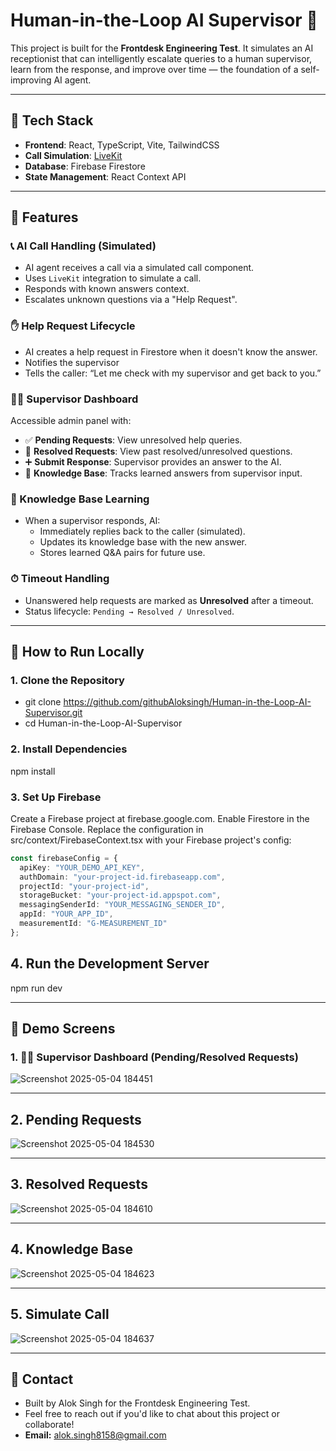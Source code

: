 # Human-in-the-Loop AI Supervisor 🚀

This project is built for the **Frontdesk Engineering Test**. It simulates an AI receptionist that can intelligently escalate queries to a human supervisor, learn from the response, and improve over time — the foundation of a self-improving AI agent.

---

## 🔧 Tech Stack

- **Frontend**: React, TypeScript, Vite, TailwindCSS
- **Call Simulation**: [LiveKit](https://livekit.io/)
- **Database**: Firebase Firestore
- **State Management**: React Context API

---

## 🧠 Features

### 📞 AI Call Handling (Simulated)

- AI agent receives a call via a simulated call component.
- Uses `LiveKit` integration to simulate a call.
- Responds with known answers context.
- Escalates unknown questions via a "Help Request".

### ✋ Help Request Lifecycle

- AI creates a help request in Firestore when it doesn't know the answer.
- Notifies the supervisor
- Tells the caller: “Let me check with my supervisor and get back to you.”

### 👨‍💻 Supervisor Dashboard

Accessible admin panel with:

- ✅ **Pending Requests**: View unresolved help queries.
- 💬 **Resolved Requests**: View past resolved/unresolved questions.
- ➕ **Submit Response**: Supervisor provides an answer to the AI.
- 📖 **Knowledge Base**: Tracks learned answers from supervisor input.

### 🔁 Knowledge Base Learning

- When a supervisor responds, AI:
  - Immediately replies back to the caller (simulated).
  - Updates its knowledge base with the new answer.
  - Stores learned Q&A pairs for future use.

### ⏱ Timeout Handling

- Unanswered help requests are marked as **Unresolved** after a timeout.
- Status lifecycle: `Pending → Resolved / Unresolved`.



---

## 🧪 How to Run Locally

### 1. Clone the Repository

- git clone https://github.com/githubAloksingh/Human-in-the-Loop-AI-Supervisor.git
- cd Human-in-the-Loop-AI-Supervisor

### 2. Install Dependencies
npm install

### 3. Set Up Firebase

Create a Firebase project at firebase.google.com.
Enable Firestore in the Firebase Console.
Replace the configuration in src/context/FirebaseContext.tsx with your Firebase project's config:

```ts
const firebaseConfig = {
  apiKey: "YOUR_DEMO_API_KEY",
  authDomain: "your-project-id.firebaseapp.com",
  projectId: "your-project-id",
  storageBucket: "your-project-id.appspot.com",
  messagingSenderId: "YOUR_MESSAGING_SENDER_ID",
  appId: "YOUR_APP_ID",
  measurementId: "G-MEASUREMENT_ID"
};
```


## 4. Run the Development Server
npm run dev

---

## 📸 Demo Screens
### 1. **👨‍💻 Supervisor Dashboard (Pending/Resolved Requests)**
![Screenshot 2025-05-04 184451](https://github.com/user-attachments/assets/5cea3a66-b4ba-476e-a733-f8ad9bed1351)

---

## 2. **Pending Requests**
![Screenshot 2025-05-04 184530](https://github.com/user-attachments/assets/2080ebe8-f59a-4240-b6f0-bb7cadc1ba00)

---

## 3. **Resolved Requests**
![Screenshot 2025-05-04 184610](https://github.com/user-attachments/assets/91b50508-0bba-4abb-90d8-412fc983df81)

---

## 4. **Knowledge Base**
![Screenshot 2025-05-04 184623](https://github.com/user-attachments/assets/f77f420d-b7e0-4e4e-abc8-0f6f8980f661)

---

## 5. **Simulate Call**
![Screenshot 2025-05-04 184637](https://github.com/user-attachments/assets/6bf700d3-7b9d-4a2f-99a7-1f4dca8407e5)

---

## 📩 Contact
- Built by Alok Singh for the Frontdesk Engineering Test.
- Feel free to reach out if you'd like to chat about this project or collaborate!
- **Email:** [alok.singh8158@gmail.com](mailto:alok.singh8158@gmail.com)





